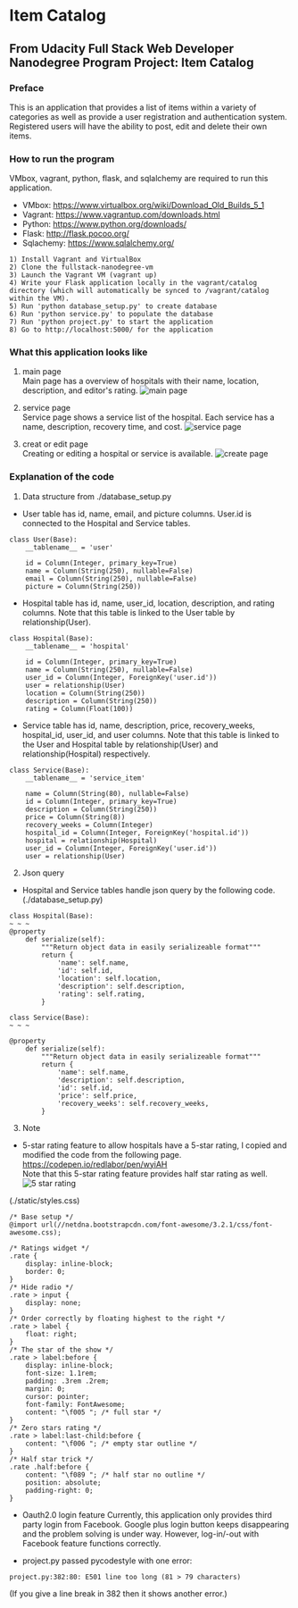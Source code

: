 # Item Catalog
## From Udacity Full Stack Web Developer Nanodegree Program Project: Item Catalog
### Preface
This is an application that provides a list of items within a variety of categories as well as provide a user registration and authentication system. Registered users will have the ability to post, edit and delete their own items.

### How to run the program
VMbox, vagrant, python, flask, and sqlalchemy are required to run this application.
* VMbox: https://www.virtualbox.org/wiki/Download_Old_Builds_5_1
* Vagrant: https://www.vagrantup.com/downloads.html
* Python: https://www.python.org/downloads/
* Flask: http://flask.pocoo.org/
* Sqlachemy: https://www.sqlalchemy.org/

```
1) Install Vagrant and VirtualBox
2) Clone the fullstack-nanodegree-vm
3) Launch the Vagrant VM (vagrant up)
4) Write your Flask application locally in the vagrant/catalog directory (which will automatically be synced to /vagrant/catalog within the VM).
5) Run 'python database_setup.py' to create database
6) Run 'python service.py' to populate the database
7) Run 'python project.py' to start the application
8) Go to http://localhost:5000/ for the application
```

### What this application looks like
1. main page  
Main page has a overview of hospitals with their name, location, description, and editor's rating.
![main page](./image/mainpage.png)

2. service page  
Service page shows a service list of the hospital. Each service has a name, description, recovery time, and cost.
![service page](./image/servicelist.png)

3. creat or edit page  
Creating or editing a hospital or service is available. 
![create page](./image/createpage.png)


### Explanation of the code
1. Data structure from ./database_setup.py
* User table has id, name, email, and picture columns. User.id is connected to the Hospital and Service tables.
```
class User(Base):
    __tablename__ = 'user'

    id = Column(Integer, primary_key=True)
    name = Column(String(250), nullable=False)
    email = Column(String(250), nullable=False)
    picture = Column(String(250))
```

* Hospital table has id, name, user_id, location, description, and rating columns. Note that this table is linked to the User table by relationship(User).
```
class Hospital(Base):
    __tablename__ = 'hospital'

    id = Column(Integer, primary_key=True)
    name = Column(String(250), nullable=False)
    user_id = Column(Integer, ForeignKey('user.id'))
    user = relationship(User)
    location = Column(String(250))
    description = Column(String(250))
    rating = Column(Float(100))
```

* Service table has id, name, description, price, recovery_weeks, hospital_id, user_id, and user columns. Note that this table is linked to the User and Hospital table by relationship(User) and relationship(Hospital) respectively.
```
class Service(Base):
    __tablename__ = 'service_item'

    name = Column(String(80), nullable=False)
    id = Column(Integer, primary_key=True)
    description = Column(String(250))
    price = Column(String(8))
    recovery_weeks = Column(Integer)
    hospital_id = Column(Integer, ForeignKey('hospital.id'))
    hospital = relationship(Hospital)
    user_id = Column(Integer, ForeignKey('user.id'))
    user = relationship(User)
```

2. Json query
* Hospital and Service tables handle json query by the following code.
(./database_setup.py)
```
class Hospital(Base):
~ ~ ~
@property
    def serialize(self):
        """Return object data in easily serializeable format"""
        return {
            'name': self.name,
            'id': self.id,
            'location': self.location,
            'description': self.description,
            'rating': self.rating,
        }

class Service(Base):
~ ~ ~

@property
    def serialize(self):
        """Return object data in easily serializeable format"""
        return {
            'name': self.name,
            'description': self.description,
            'id': self.id,
            'price': self.price,
            'recovery_weeks': self.recovery_weeks,
        }
```

3. Note
* 5-star rating feature to allow hospitals have a 5-star rating, I copied and modified the code from the following page.  
https://codepen.io/redlabor/pen/wyiAH  
Note that this 5-star rating feature provides half star rating as well.  
![5 star rating](./image/rating.png)

(./static/styles.css)
```
/* Base setup */
@import url(//netdna.bootstrapcdn.com/font-awesome/3.2.1/css/font-awesome.css);

/* Ratings widget */
.rate {
    display: inline-block;
    border: 0;
}
/* Hide radio */
.rate > input {
    display: none;
}
/* Order correctly by floating highest to the right */
.rate > label {
    float: right;
}
/* The star of the show */
.rate > label:before {
    display: inline-block;
    font-size: 1.1rem;
    padding: .3rem .2rem;
    margin: 0;
    cursor: pointer;
    font-family: FontAwesome;
    content: "\f005 "; /* full star */
}
/* Zero stars rating */
.rate > label:last-child:before {
    content: "\f006 "; /* empty star outline */
}
/* Half star trick */
.rate .half:before {
    content: "\f089 "; /* half star no outline */
    position: absolute;
    padding-right: 0;
}
```

* Oauth2.0 login feature
Currently, this application only provides third party login from Facebook. Google plus login button keeps disappearing and the problem solving is under way. However, log-in/-out with Facebook feature functions correctly.

* project.py passed pycodestyle with one error:
```
project.py:382:80: E501 line too long (81 > 79 characters)
```
(If you give a line break in 382 then it shows another error.)
